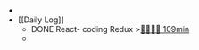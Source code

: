 -
- [[Daily Log]]
	- DONE React- coding Redux >[🍅🍅🍅🍅 109min](#agenda-pomo://?t=f-1690255750948-1500%2Cf-1690279979607-1500%2Cf-1690281752681-1500%2Cf-1690297558773-1500%2Cp-1690299202288-490)
	-